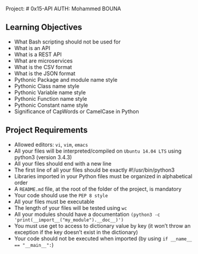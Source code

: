 Project: # 0x15-API
AUTH: Mohammed BOUNA

## Learning Objectives
- What Bash scripting should not be used for
- What is an API
- What is a REST API
- What are microservices
- What is the CSV format
- What is the JSON format
- Pythonic Package and module name style
- Pythonic Class name style
- Pythonic Variable name style
- Pythonic Function name style
- Pythonic Constant name style
- Significance of CapWords or CamelCase in Python

## Project Requirements
- Allowed editors: `vi`, `vim`, `emacs`
- All your files will be interpreted/compiled on `Ubuntu 14.04 LTS` using python3 (version 3.4.3)
- All your files should end with a new line
- The first line of all your files should be exactly #!/usr/bin/python3
- Libraries imported in your Python files must be organized in alphabetical order
- A `README.md` file, at the root of the folder of the project, is mandatory
- Your code should use the `PEP 8 style`
- All your files must be executable
- The length of your files will be tested using `wc`
- All your modules should have a documentation `(python3 -c 'print(__import__("my_module").__doc__)')`
- You must use get to access to dictionary value by key (it won’t throw an exception if the key doesn’t exist in the dictionary)
- Your code should not be executed when imported (by using `if __name__ == "__main__":`)
